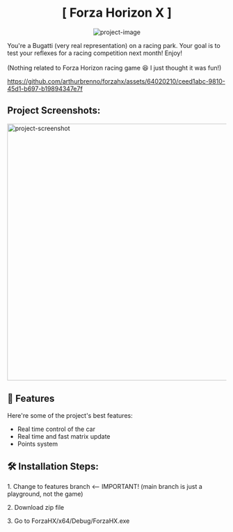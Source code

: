 <h1 align="center" id="title">[ Forza Horizon X ]</h1>

<p align="center"><img src="https://socialify.git.ci/arthurbrenno/forzahx/image?description=1&amp;font=Rokkitt&amp;language=1&amp;name=1&amp;owner=1&amp;pattern=Solid&amp;theme=Dark" alt="project-image"></p>

<p id="description">You're a Bugatti (very real representation) on a racing park. Your goal is to test your reflexes for a racing competition next month! Enjoy!<br><br>(Nothing related to Forza Horizon racing game 😆 I just thought it was fun!)</p>



https://github.com/arthurbrenno/forzahx/assets/64020210/ceed1abc-9810-45d1-b697-b19894347e7f



<h2>Project Screenshots:</h2>

<img src="https://media.discordapp.net/attachments/815753127537410102/1111663959469207712/image.png?width=806&amp;height=318" alt="project-screenshot" width="590" height="auto">


  
  
<h2>🧐 Features</h2>

Here're some of the project's best features:

*   Real time control of the car
*   Real time and fast matrix update
*   Points system

<h2>🛠️ Installation Steps:</h2>

<p>1. Change to features branch <-- IMPORTANT! (main branch is just a playground, not the game) </p> 
<p>2. Download zip file</p>
<p>3. Go to ForzaHX/x64/Debug/ForzaHX.exe

